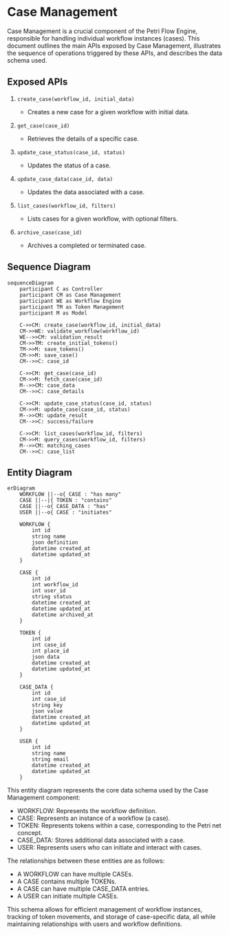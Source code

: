# Case Management

Case Management is a crucial component of the Petri Flow Engine, responsible for handling individual workflow instances (cases). This document outlines the main APIs exposed by Case Management, illustrates the sequence of operations triggered by these APIs, and describes the data schema used.

## Exposed APIs

1. `create_case(workflow_id, initial_data)`
   - Creates a new case for a given workflow with initial data.

2. `get_case(case_id)`
   - Retrieves the details of a specific case.

3. `update_case_status(case_id, status)`
   - Updates the status of a case.

4. `update_case_data(case_id, data)`
   - Updates the data associated with a case.

5. `list_cases(workflow_id, filters)`
   - Lists cases for a given workflow, with optional filters.

6. `archive_case(case_id)`
   - Archives a completed or terminated case.

## Sequence Diagram

```mermaid
sequenceDiagram
    participant C as Controller
    participant CM as Case Management
    participant WE as Workflow Engine
    participant TM as Token Management
    participant M as Model

    C->>CM: create_case(workflow_id, initial_data)
    CM->>WE: validate_workflow(workflow_id)
    WE-->>CM: validation_result
    CM->>TM: create_initial_tokens()
    TM->>M: save_tokens()
    CM->>M: save_case()
    CM-->>C: case_id

    C->>CM: get_case(case_id)
    CM->>M: fetch_case(case_id)
    M-->>CM: case_data
    CM-->>C: case_details

    C->>CM: update_case_status(case_id, status)
    CM->>M: update_case(case_id, status)
    M-->>CM: update_result
    CM-->>C: success/failure

    C->>CM: list_cases(workflow_id, filters)
    CM->>M: query_cases(workflow_id, filters)
    M-->>CM: matching_cases
    CM-->>C: case_list
```

## Entity Diagram

```mermaid
erDiagram
    WORKFLOW ||--o{ CASE : "has many"
    CASE ||--|{ TOKEN : "contains"
    CASE ||--o{ CASE_DATA : "has"
    USER ||--o{ CASE : "initiates"

    WORKFLOW {
        int id
        string name
        json definition
        datetime created_at
        datetime updated_at
    }

    CASE {
        int id
        int workflow_id
        int user_id
        string status
        datetime created_at
        datetime updated_at
        datetime archived_at
    }

    TOKEN {
        int id
        int case_id
        int place_id
        json data
        datetime created_at
        datetime updated_at
    }

    CASE_DATA {
        int id
        int case_id
        string key
        json value
        datetime created_at
        datetime updated_at
    }

    USER {
        int id
        string name
        string email
        datetime created_at
        datetime updated_at
    }
```

This entity diagram represents the core data schema used by the Case Management component:

- WORKFLOW: Represents the workflow definition.
- CASE: Represents an instance of a workflow (a case).
- TOKEN: Represents tokens within a case, corresponding to the Petri net concept.
- CASE_DATA: Stores additional data associated with a case.
- USER: Represents users who can initiate and interact with cases.

The relationships between these entities are as follows:
- A WORKFLOW can have multiple CASEs.
- A CASE contains multiple TOKENs.
- A CASE can have multiple CASE_DATA entries.
- A USER can initiate multiple CASEs.

This schema allows for efficient management of workflow instances, tracking of token movements, and storage of case-specific data, all while maintaining relationships with users and workflow definitions.
